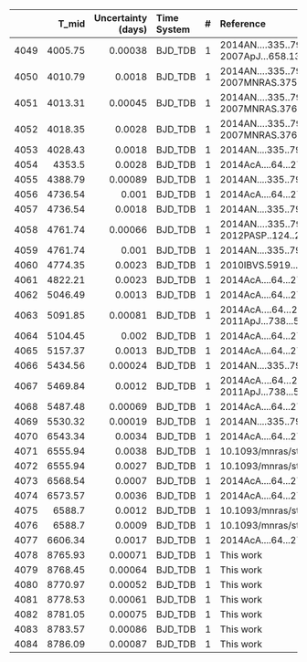 |      |   T_mid |   Uncertainty (days) | Time System   |   # | Reference                              |
|-----:|--------:|---------------------:|:--------------|----:|:---------------------------------------|
| 4049 | 4005.75 |              0.00038 | BJD_TDB       |   1 | 2014AN….335..797G; 2007ApJ…658.1322C   |
| 4050 | 4010.79 |              0.0018  | BJD_TDB       |   1 | 2014AN….335..797G; 2007MNRAS.375..951C |
| 4051 | 4013.31 |              0.00045 | BJD_TDB       |   1 | 2014AN….335..797G; 2007MNRAS.376.1296S |
| 4052 | 4018.35 |              0.0028  | BJD_TDB       |   1 | 2014AN….335..797G; 2007MNRAS.376.1296S |
| 4053 | 4028.43 |              0.0018  | BJD_TDB       |   1 | 2014AN....335..797G                    |
| 4054 | 4353.5  |              0.0028  | BJD_TDB       |   1 | 2014AcA....64...27M                    |
| 4055 | 4388.79 |              0.00089 | BJD_TDB       |   1 | 2014AN....335..797G                    |
| 4056 | 4736.54 |              0.001   | BJD_TDB       |   1 | 2014AcA....64...27M                    |
| 4057 | 4736.54 |              0.0018  | BJD_TDB       |   1 | 2014AN....335..797G                    |
| 4058 | 4761.74 |              0.00066 | BJD_TDB       |   1 | 2014AN….335..797G; 2012PASP..124..212S |
| 4059 | 4761.74 |              0.001   | BJD_TDB       |   1 | 2014AN....335..797G                    |
| 4060 | 4774.35 |              0.0023  | BJD_TDB       |   1 | 2010IBVS.5919....1S                    |
| 4061 | 4822.21 |              0.0023  | BJD_TDB       |   1 | 2014AcA....64...27M                    |
| 4062 | 5046.49 |              0.0013  | BJD_TDB       |   1 | 2014AcA....64...27M                    |
| 4063 | 5091.85 |              0.00081 | BJD_TDB       |   1 | 2014AcA….64…27M; 2011ApJ...738...50A   |
| 4064 | 5104.45 |              0.002   | BJD_TDB       |   1 | 2014AcA....64...27M                    |
| 4065 | 5157.37 |              0.0013  | BJD_TDB       |   1 | 2014AcA....64...27M                    |
| 4066 | 5434.56 |              0.00024 | BJD_TDB       |   1 | 2014AN....335..797G                    |
| 4067 | 5469.84 |              0.0012  | BJD_TDB       |   1 | 2014AcA….64…27M; 2011ApJ...738...50A   |
| 4068 | 5487.48 |              0.00069 | BJD_TDB       |   1 | 2014AcA....64...27M                    |
| 4069 | 5530.32 |              0.00019 | BJD_TDB       |   1 | 2014AN....335..797G                    |
| 4070 | 6543.34 |              0.0034  | BJD_TDB       |   1 | 2014AcA....64...27M                    |
| 4071 | 6555.94 |              0.0038  | BJD_TDB       |   1 | 10.1093/mnras/stw574                   |
| 4072 | 6555.94 |              0.0027  | BJD_TDB       |   1 | 10.1093/mnras/stw574                   |
| 4073 | 6568.54 |              0.0007  | BJD_TDB       |   1 | 2014AcA....64...27M                    |
| 4074 | 6573.57 |              0.0036  | BJD_TDB       |   1 | 2014AcA....64...27M                    |
| 4075 | 6588.7  |              0.0012  | BJD_TDB       |   1 | 10.1093/mnras/stw574                   |
| 4076 | 6588.7  |              0.0009  | BJD_TDB       |   1 | 10.1093/mnras/stw574                   |
| 4077 | 6606.34 |              0.0017  | BJD_TDB       |   1 | 2014AcA....64...27M                    |
| 4078 | 8765.93 |              0.00071 | BJD_TDB       |   1 | This work                              |
| 4079 | 8768.45 |              0.00064 | BJD_TDB       |   1 | This work                              |
| 4080 | 8770.97 |              0.00052 | BJD_TDB       |   1 | This work                              |
| 4081 | 8778.53 |              0.00061 | BJD_TDB       |   1 | This work                              |
| 4082 | 8781.05 |              0.00075 | BJD_TDB       |   1 | This work                              |
| 4083 | 8783.57 |              0.00086 | BJD_TDB       |   1 | This work                              |
| 4084 | 8786.09 |              0.00087 | BJD_TDB       |   1 | This work                              |